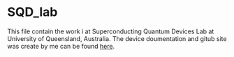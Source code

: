 # SQD_lab   

This file contain the work i at Superconducting Quantum Devices Lab at University of Queensland, Australia. The device doumentation and gitub site was create by me can be found [here](sqdlab.github.io).
